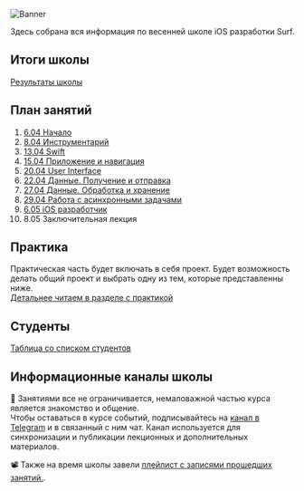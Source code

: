 ![Banner](images/banner.png)

Здесь собрана вся информация по весенней школе iOS разработки Surf.

## Итоги школы

[Результаты школы](results.md)

## План занятий

1. [6.04 Начало](lectures/lecture01/README.md)
2. [8.04 Инструментарий](lectures/lecture02/README.md)
3. [13.04 Swift](lectures/lecture03/README.md)
4. [15.04 Приложение и навигация](lectures/lecture04/README.md)
5. [20.04 User Interface](lectures/lecture05/README.md)
6. [22.04 Данные. Получение и отправка](lectures/lecture06/README.md)
7. [27.04 Данные. Обработка и хранение](lectures/lecture07/README.md)
8. [29.04 Работа с асинхронными задачами](lectures/lecture08/README.md)
9. [6.05 iOS разработчик](lectures/lecture09/README.md)
10. 8.05 Заключительная лекция

## Практика

Практическая часть будет включать в себя проект. Будет возможность делать общий проект и выбрать одну из тем, которые представленны ниже.<br>
[Детальнее читаем в разделе с практикой](practice.md)

## Студенты

[Таблица со списком студентов](students.md)

## Информационные каналы школы

👋 Занятиями все не ограничивается, немаловажной частью курса является знакомство и общение.<br>
Чтобы оставаться в курсе событий, подписывайтесь на [канал в Telegram](https://teleg.run/joinchat/AAAAAFeXjQYEGUGmy9twUg) и в связанный с ним чат.
Канал используется для синхронизации и публикации лекционных и дополнительных материалов.

📽 Также на время школы завели [плейлист с записями прошедших занятий.](https://www.youtube.com/playlist?list=PLXgNzmCFjromke1r_kHXxfLrZg2MGE5CA). 
